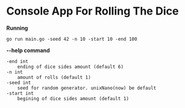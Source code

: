 # **Console App For Rolling The Dice**

**Running**
```
go run main.go -seed 42 -n 10 -start 10 -end 100
```

**--help command**
```
-end int
    ending of dice sides amount (default 6)
-n int
    amount of rolls (default 1)
-seed int
    seed for random generator. unixNano(now) be default
-start int
    begining of dice sides amount (default 1)
```
